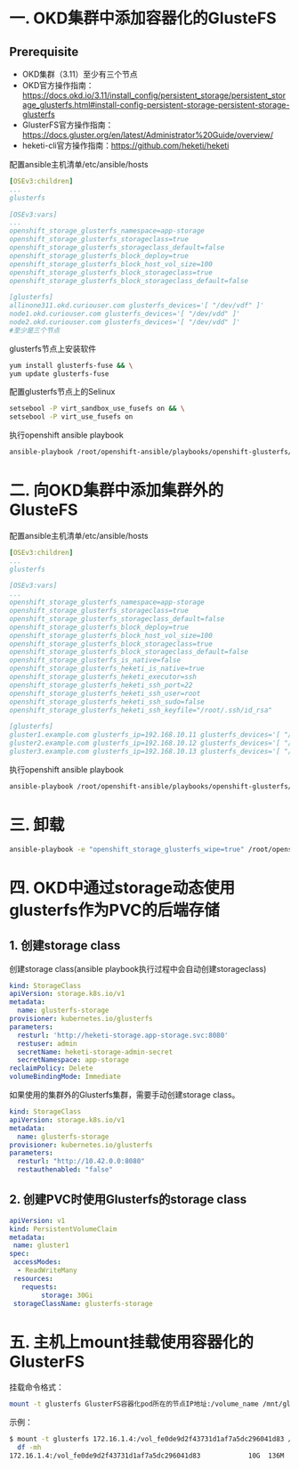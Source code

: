 # 一. OKD集群中添加容器化的GlusteFS

## Prerequisite

- OKD集群（3.11）至少有三个节点
- OKD官方操作指南：https://docs.okd.io/3.11/install_config/persistent_storage/persistent_storage_glusterfs.html#install-config-persistent-storage-persistent-storage-glusterfs
- GlusterFS官方操作指南：https://docs.gluster.org/en/latest/Administrator%20Guide/overview/
- heketi-cli官方操作指南：https://github.com/heketi/heketi

配置ansible主机清单/etc/ansible/hosts

```yaml
[OSEv3:children]
...
glusterfs
​
[OSEv3:vars]
...
openshift_storage_glusterfs_namespace=app-storage
openshift_storage_glusterfs_storageclass=true
openshift_storage_glusterfs_storageclass_default=false
openshift_storage_glusterfs_block_deploy=true
openshift_storage_glusterfs_block_host_vol_size=100
openshift_storage_glusterfs_block_storageclass=true
openshift_storage_glusterfs_block_storageclass_default=false
​
[glusterfs]
allinone311.okd.curiouser.com glusterfs_devices='[ "/dev/vdf" ]'
node1.okd.curiouser.com glusterfs_devices='[ "/dev/vdd" ]'
node2.okd.curiouser.com glusterfs_devices='[ "/dev/vdd" ]'
#至少是三个节点
```

glusterfs节点上安装软件

```bash
yum install glusterfs-fuse && \
yum update glusterfs-fuse
```

配置glusterfs节点上的Selinux

```bash
setsebool -P virt_sandbox_use_fusefs on && \
setsebool -P virt_use_fusefs on
```

执行openshift ansible playbook

```bash
ansible-playbook /root/openshift-ansible/playbooks/openshift-glusterfs/config.yml
```

# 二. 向OKD集群中添加集群外的GlusteFS

配置ansible主机清单/etc/ansible/hosts 

```yaml
[OSEv3:children]
...
glusterfs
​
[OSEv3:vars]
...
openshift_storage_glusterfs_namespace=app-storage
openshift_storage_glusterfs_storageclass=true
openshift_storage_glusterfs_storageclass_default=false
openshift_storage_glusterfs_block_deploy=true
openshift_storage_glusterfs_block_host_vol_size=100
openshift_storage_glusterfs_block_storageclass=true
openshift_storage_glusterfs_block_storageclass_default=false
openshift_storage_glusterfs_is_native=false
openshift_storage_glusterfs_heketi_is_native=true
openshift_storage_glusterfs_heketi_executor=ssh
openshift_storage_glusterfs_heketi_ssh_port=22
openshift_storage_glusterfs_heketi_ssh_user=root
openshift_storage_glusterfs_heketi_ssh_sudo=false
openshift_storage_glusterfs_heketi_ssh_keyfile="/root/.ssh/id_rsa"
​
[glusterfs]
gluster1.example.com glusterfs_ip=192.168.10.11 glusterfs_devices='[ "/dev/xvdc", "/dev/xvdd" ]'
gluster2.example.com glusterfs_ip=192.168.10.12 glusterfs_devices='[ "/dev/xvdc", "/dev/xvdd" ]'
gluster3.example.com glusterfs_ip=192.168.10.13 glusterfs_devices='[ "/dev/xvdc", "/dev/xvdd" ]'
```

执行openshift ansible playbook

```bash
ansible-playbook /root/openshift-ansible/playbooks/openshift-glusterfs/config.yml
```

# 三. 卸载

```bash
ansible-playbook -e "openshift_storage_glusterfs_wipe=true" /root/openshift-ansible/playbooks/openshift-glusterfs/uninstall.yml 
```

# 四. OKD中通过storage动态使用glusterfs作为PVC的后端存储

## 1. 创建storage class

创建storage class(ansible playbook执行过程中会自动创建storageclass)

```yaml
kind: StorageClass
apiVersion: storage.k8s.io/v1
metadata:
  name: glusterfs-storage
provisioner: kubernetes.io/glusterfs
parameters:
  resturl: 'http://heketi-storage.app-storage.svc:8080'
  restuser: admin
  secretName: heketi-storage-admin-secret
  secretNamespace: app-storage
reclaimPolicy: Delete
volumeBindingMode: Immediate
```

如果使用的集群外的Glusterfs集群，需要手动创建storage class。

```yaml
kind: StorageClass
apiVersion: storage.k8s.io/v1
metadata:
  name: glusterfs-storage
provisioner: kubernetes.io/glusterfs
parameters:
  resturl: "http://10.42.0.0:8080"
  restauthenabled: "false"
```

## 2. 创建PVC时使用Glusterfs的storage class

```yaml
apiVersion: v1
kind: PersistentVolumeClaim
metadata:
 name: gluster1
spec:
 accessModes:
  - ReadWriteMany
 resources:
   requests:
        storage: 30Gi
 storageClassName: glusterfs-storage
```


# 五. 主机上mount挂载使用容器化的GlusterFS 

挂载命令格式：

```bash
mount -t glusterfs GlusterFS容器化pod所在的节点IP地址:/volume_name /mnt/glusterfs
```

示例：

```bash
$ mount -t glusterfs 172.16.1.4:/vol_fe0de9d2f43731d1af7a5dc296041d83 /mnt/glusterfs && \
  df -mh 
172.16.1.4:/vol_fe0de9d2f43731d1af7a5dc296041d83            10G  136M  9.9G   2% /mnt/glusterfs
```